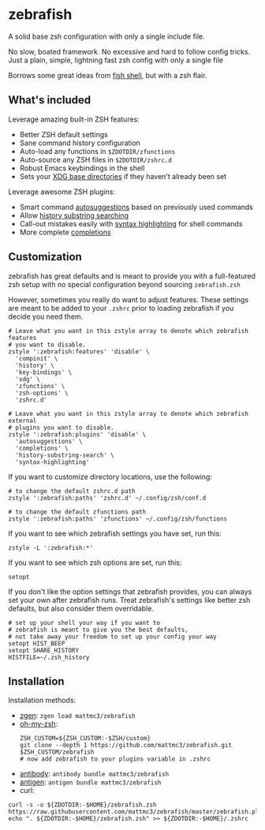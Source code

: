 # zebrafish

A solid base zsh configuration with only a single include file.

No slow, boated framework. No excessive and hard to follow config tricks.
Just a plain, simple, lightning fast zsh config with only a single file

Borrows some great ideas from [fish shell][fish-shell], but with a zsh flair.

## What's included

Leverage amazing built-in ZSH features:

- Better ZSH default settings
- Sane command history configuration
- Auto-load any functions in `$ZDOTDIR/zfunctions`
- Auto-source any ZSH files in `$ZDOTDIR/zshrc.d`
- Robust Emacs keybindings in the shell
- Sets your [XDG base directories][xdg-basedirs] if they haven't already been set

Leverage awesome ZSH plugins:

- Smart command [autosuggestions][zsh-autosuggestions] based on previously used commands
- Allow [history substring searching][zsh-history-substring-search]
- Call-out mistakes easily with [syntax highlighting][fast-syntax-highlighting] for shell commands
- More complete [completions][zsh-completions]

## Customization

zebrafish has great defaults and is meant to provide you with a full-featured
zsh setup with no special configuration beyond sourcing `zebrafish.zsh`

However, sometimes you really do want to adjust features. These
settings are meant to be added to your `.zshrc` prior to loading zebrafish
if you decide you need them.

```shell
# Leave what you want in this zstyle array to denote which zebrafish features
# you want to disable.
zstyle ':zebrafish:features' 'disable' \
  'compinit' \
  'history' \
  'key-bindings' \
  'xdg' \
  'zfunctions' \
  'zsh-options' \
  'zshrc.d'

# Leave what you want in this zstyle array to denote which zebrafish external
# plugins you want to disable.
zstyle ':zebrafish:plugins' 'disable' \
  'autosuggestions' \
  'completions' \
  'history-substring-search' \
  'syntax-highlighting'
```

If you want to customize directory locations, use the following:

```shell
# to change the default zshrc.d path
zstyle ':zebrafish:paths' 'zshrc.d' ~/.config/zsh/conf.d

# to change the default zfunctions path
zstyle ':zebrafish:paths' 'zfunctions' ~/.config/zsh/functions
```

If you want to see which zebrafish settings you have set, run this:

```shell
zstyle -L ':zebrafish:*'
```

If you want to see which zsh options are set, run this:

```shell
setopt
```

If you don't like the option settings that zebrafish provides, you can always
set your own after zebrafish runs. Treat zebrafish's settings like better zsh
defaults, but also consider them overridable.

```shell
# set up your shell your way if you want to
# zebrafish is meant to give you the best defaults,
# not take away your freedom to set up your config your way
setopt HIST_BEEP
setopt SHARE_HISTORY
HISTFILE=~/.zsh_history
```

## Installation

Installation methods:
- [zgen]: `zgen load mattmc3/zebrafish`
- [oh-my-zsh]:
  ```shell
  ZSH_CUSTOM=${ZSH_CUSTOM:-$ZSH/custom}
  git clone --depth 1 https://github.com/mattmc3/zebrafish.git $ZSH_CUSTOM/zebrafish
  # now add zebrafish to your plugins variable in .zshrc
  ```
- [antibody]: `antibody bundle mattmc3/zebrafish`
- [antigen]: `antigen bundle mattmc3/zebrafish`
- curl:
```shell
curl -s -o ${ZDOTDIR:-$HOME}/zebrafish.zsh https://raw.githubusercontent.com/mattmc3/zebrafish/master/zebrafish.plugin.zsh
echo ". ${ZDOTDIR:-$HOME}/zebrafish.zsh" >> ${ZDOTDIR:-$HOME}/.zshrc
```

[antibody]:                      https://getantibody.github.io
[antigen]:                       https://github.com/zsh-users/antigen
[fast-syntax-highlighting]:      https://github.com/zdharma/fast-syntax-highlighting
[fish-shell]:                    https://fishshell.com/
[oh-my-zsh]:                     https://github.com/robbyrussell/oh-my-zsh
[xdg-basedirs]:                  https://standards.freedesktop.org/basedir-spec/basedir-spec-latest.html
[zgen]:                          https://github.com/tarjoilija/zgen
[zsh-autosuggestions]:           https://github.com/zsh-users/zsh-autosuggestions
[zsh-completions]:               https://github.com/zsh-users/zsh-completions
[zsh-history-substring-search]:  https://github.com/zsh-users/zsh-history-substring-search
